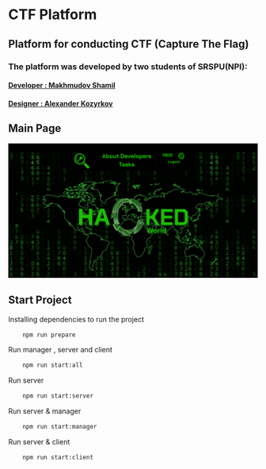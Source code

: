 # CTF Platform

## Platform for conducting CTF (Capture The Flag)

### The platform was developed by two students of SRSPU(NPI):
####     [Developer : Makhmudov Shamil]( https://www.linkedin.com/in/shamil-makhmudov-86a9831a9/ )
####     [Designer : Alexander Kozyrkov](https://vk.com/kozyrkov_alll) 






## Main Page 
![Main Page](./images/main_page.png)




## Start Project

Installing dependencies to run the project
```bash
    npm run prepare  
```

Run manager , server and client
```bash
    npm run start:all
```

Run server 
```bash
    npm run start:server
```

Run server & manager
```bash
    npm run start:manager
```

Run server & client
```bash
    npm run start:client
```


